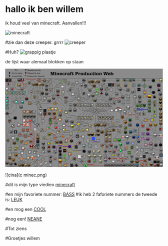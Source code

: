 # hallo ik ben willem





ik houd veel van minecraft.
Aanvallen!!!

![minecraft](minecraft.jpg)

#zie dan deze creeper. grrrr
![creeper](creeper.jpg)



#Huh?
![grappig plaatje](funny-pictures-676672_1280.jpg)



de lijst waar alemaal blokken op staan 

![lijst](mine.png)


![cina](c minec.png)


#dit is mijn type viedieo [minecraft](https://www.youtube.com/watch?v=DFIGhE4y78w)


#en mijn favoriete nummer: [BASS](https://www.youtube.com/watch?v=a59gmGkq_pw)
#ik heb 2 faforiete nummers de tweede is: [LEUK](https://www.youtube.com/watch?v=0t2tjNqGyJI)

#en mog een [COOL](https://www.youtube.com/watch?v=ru0K8uYEZWw)

#nog een! [NEANE](https://www.youtube.com/watch?v=vjW8wmF5VWc)












#Tot ziens


#Groetjes willem
